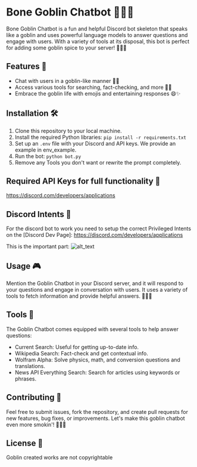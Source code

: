# Bone Goblin Chatbot 🌿🐲🤖

Bone Goblin Chatbot is a fun and helpful Discord bot skeleton that speaks like a goblin and uses powerful language models to answer questions and engage with users. With a variety of tools at its disposal, this bot is perfect for adding some goblin spice to your server! 🌿💨🎉

## Features 🌟

- Chat with users in a goblin-like manner 🌿🐲
- Access various tools for searching, fact-checking, and more 🧠💡
- Embrace the goblin life with emojis and entertaining responses 😄✨

## Installation 🛠️

1. Clone this repository to your local machine.
2. Install the required Python libraries: `pip install -r requirements.txt`
3. Set up an `.env` file with your Discord and API keys. We provide an example in env_example.
4. Run the bot: `python bot.py`
5. Remove any Tools you don't want or rewrite the prompt completely.

## Required API Keys for full functionality 🔑

[Serapi]: https://serpapi.com/manage-api-key

[Wolframalpha]: https://developer.wolframalpha.com/portal/myapps/

[newsapi]: https://newsapi.org/register

https://discord.com/developers/applications


## Discord Intents 🤖

For the discord bot to work you need to setup the correct Privileged Intents on the [Discord Dev Page]: https://discord.com/developers/applications

This is the important part:
![alt_text](https://discordpy.readthedocs.io/en/latest/_images/discord_privileged_intents.png "Discord Intent options")

[Source and more info on intents]:https://discordpy.readthedocs.io/en/latest/intents.html?highlight=intents

## Usage 🎮

Mention the Goblin Chatbot in your Discord server, and it will respond to your questions and engage in conversation with users. It uses a variety of tools to fetch information and provide helpful answers. 🌿💨🎉

## Tools 🔧

The Goblin Chatbot comes equipped with several tools to help answer questions:

- Current Search: Useful for getting up-to-date info.
- Wikipedia Search: Fact-check and get contextual info.
- Wolfram Alpha: Solve physics, math, and conversion questions and translations.
- News API Everything Search: Search for articles using keywords or phrases.

## Contributing 🤝

Feel free to submit issues, fork the repository, and create pull requests for new features, bug fixes, or improvements. Let's make this goblin chatbot even more smokin'! 🌿💨🚀

## License 📄

Goblin created works are not copyrightable
